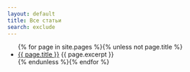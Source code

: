 ```yaml
---
layout: default
title: Все статьи
search: exclude
---
```

<ul>
{% for page in site.pages %}{% unless not page.title %}
    <li>
        <a href="{{ page.url }}">{{ page.title }}</a>
        {{ page.excerpt }}
    </li>
{% endunless %}{% endfor %}
</ul>
